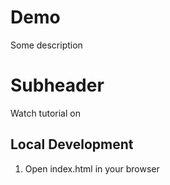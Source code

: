 # Demo

Some description

# Subheader

Watch tutorial on 

## Local Development

1. Open index.html in your browser